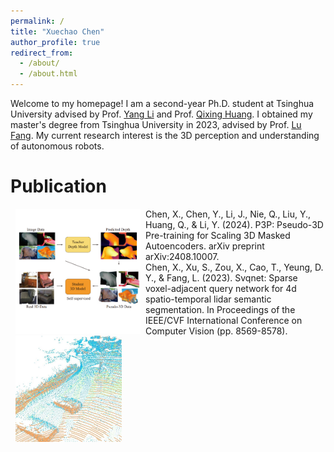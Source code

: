 ```yaml
---
permalink: /
title: "Xuechao Chen"
author_profile: true
redirect_from: 
  - /about/
  - /about.html
---
```


Welcome to my homepage! I am a second-year Ph.D. student at Tsinghua University advised by Prof. [Yang Li](https://scholar.google.com/citations?user=_qMiOloAAAAJ) and Prof. [Qixing Huang](https://scholar.google.com/citations?user=pamL_rIAAAAJ). I obtained my master's degree from Tsinghua University in 2023, advised by Prof. [Lu Fang](https://scholar.google.com/citations?user=C1YeBLMAAAAJ). My current research interest is the 3D perception and understanding of autonomous robots. 

Publication
======

<div>
<div style="float:left; clear: both;" align="center">
<img src="/images/p3p.png" width="200" alt="" hspace="8"><br />
</div>
Chen, X., Chen, Y., Li, J., Nie, Q., Liu, Y., Huang, Q., & Li, Y. (2024). P3P: Pseudo-3D Pre-training for Scaling 3D Masked Autoencoders. arXiv preprint arXiv:2408.10007. 
</div>

<div>
<div style="float:left; clear: both;" align="center">
<img src="/images/svqnet.png" width="170" alt="" hspace="8"><br />
</div>
Chen, X., Xu, S., Zou, X., Cao, T., Yeung, D. Y., & Fang, L. (2023). Svqnet: Sparse voxel-adjacent query network for 4d spatio-temporal lidar semantic segmentation. In Proceedings of the IEEE/CVF International Conference on Computer Vision (pp. 8569-8578). 
</div>
